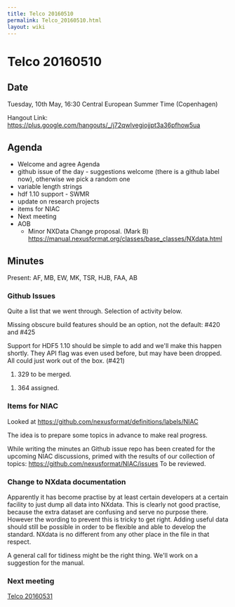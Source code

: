 ```yaml
---
title: Telco 20160510
permalink: Telco_20160510.html
layout: wiki
---
```

Telco 20160510
==============

Date
----

Tuesday, 10th May, 16:30 Central European Summer Time (Copenhagen)

Hangout Link:
<https://plus.google.com/hangouts/_/j72qwlvegiojjpt3a36pfhow5ua>

Agenda
------

-   Welcome and agree Agenda
-   github issue of the day - suggestions welcome (there is a github
    label now), otherwise we pick a random one
-   variable length strings
-   hdf 1.10 support - SWMR
-   update on research projects
-   items for NIAC
-   Next meeting
-   AOB
    -   Minor NXData Change proposal. (Mark B)
        <https://manual.nexusformat.org/classes/base_classes/NXdata.html>

Minutes
-------

Present: AF, MB, EW, MK, TSR, HJB, FAA, AB

### Github Issues

Quite a list that we went through. Selection of activity below.

Missing obscure build features should be an option, not the default:
\#420 and \#425

Support for HDF5 1.10 should be simple to add and we'll make this happen
shortly. They API flag was even used before, but may have been dropped.
All could just work out of the box. (\#421)

1.  329 to be merged.

<!-- -->

1.  364 assigned.

### Items for NIAC

Looked at <https://github.com/nexusformat/definitions/labels/NIAC>

The idea is to prepare some topics in advance to make real progress.

While writing the minutes an Github issue repo has been created for the
upcoming NIAC discussions, primed with the results of our collection of
topics: <https://github.com/nexusformat/NIAC/issues> To be reviewed.

### Change to NXdata documentation

Apparently it has become practise by at least certain developers at a
certain facility to just dump all data into NXdata. This is clearly not
good practise, because the extra dataset are confusing and serve no
purpose there. However the wording to prevent this is tricky to get
right. Adding useful data should still be possible in order to be
flexible and able to develop the standard. NXdata is no different from
any other place in the file in that respect.

A general call for tidiness might be the right thing. We'll work on a
suggestion for the manual.

### Next meeting

[Telco 20160531](Telco_20160531.html "wikilink")
